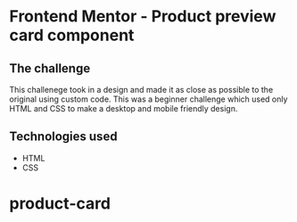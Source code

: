 # Frontend Mentor - Product preview card component

## The challenge

This challenege took in a design and made it as close as possible to the original using custom code. This was a beginner challenge which used only HTML and CSS to make a desktop and mobile friendly design.

## Technologies used

- HTML
- CSS
# product-card
